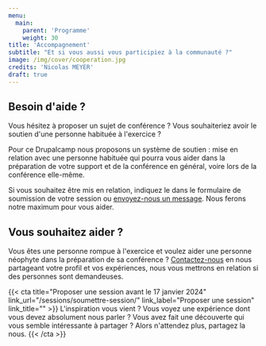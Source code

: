```yaml
---
menu:
  main:
    parent: 'Programme'
    weight: 30
title: 'Accompagnement'
subtitle: "Et si vous aussi vous participiez à la communauté ?"
image: /img/cover/cooperation.jpg
credits: 'Nicolas MEYER'
draft: true
---
```

## Besoin d'aide ?

Vous hésitez à proposer un sujet de conférence ? Vous souhaiteriez avoir le soutien d'une personne habituée à l'exercice ?

Pour ce Drupalcamp nous proposons un système de soutien : mise en relation avec une personne habituée qui pourra vous aider dans la préparation de votre support et de la conférence en général, voire lors de la conférence elle-même.

Si vous souhaitez être mis en relation, indiquez le dans le formulaire de soumission de votre session ou [envoyez-nous un message](/contact). Nous ferons notre maximum pour vous aider.

## Vous souhaitez aider ?

Vous êtes une personne rompue à l'exercice et voulez aider une personne néophyte dans la préparation de sa conférence ?
[Contactez-nous](/contact) en nous partageant votre profil et vos expériences, nous vous mettrons en relation si des personnes sont demandeuses.


{{< cta
title="Proposer une session avant le 17 janvier 2024"
link_url="/sessions/soumettre-session/"
link_label="Proposer une session"
link_title="" >}}
L'inspiration vous vient ? Vous voyez une expérience dont vous devez absolument nous parler ?
Vous avez fait une découverte qui vous semble intéressante à partager ?
Alors n'attendez plus, partagez la nous.
{{< /cta >}}
